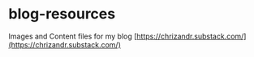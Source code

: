 # blog-resources

Images and Content files for my blog 
[https://chrizandr.substack.com/](https://chrizandr.substack.com/)
